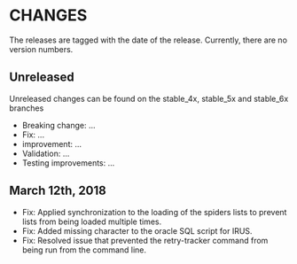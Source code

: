 # CHANGES

The releases are tagged with the date of the release. Currently, there are no version numbers.

## Unreleased

Unreleased changes can be found on the stable_4x, stable_5x and stable_6x branches

- Breaking change: ...
- Fix: ...
- improvement: ...
- Validation: ...
- Testing improvements: ...

## March 12th, 2018

- Fix: Applied synchronization to the loading of the spiders lists to prevent lists from being loaded multiple times.
- Fix: Added missing character to the oracle SQL script for IRUS.
- Fix: Resolved issue that prevented the retry-tracker command from being run from the command line. 
